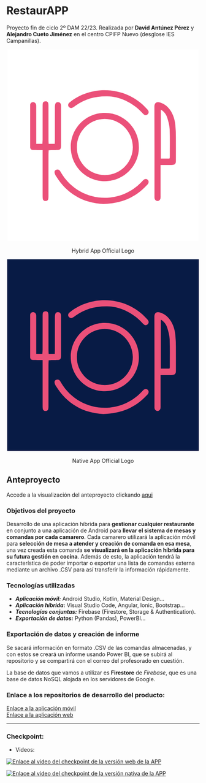 # RestaurAPP
Proyecto fin de ciclo 2º DAM 22/23. Realizada por **David Antúnez Pérez** y **Alejandro Cueto Jiménez** en el centro CPIFP Nuevo (desglose IES Campanillas). 

<p align="center">
   <img src="./images/restaurapp_web.png">
   <div align="center"> Hybrid App Official Logo </div>
</p>

<p align="center">
   <img src="./images/restaurapp_android.png" >
   <div align="center"> Native App Official Logo </div>
</p>

## Anteproyecto
Accede a la visualización del anteproyecto clickando [aqui](https://www.figma.com/file/IIVMRnLciNdoQQMvuoZ7WZ/RESTAURAPP?node-id=0%3A1&t=nI2fP7qeKqmjAEt1-1)

### Objetivos del proyecto
Desarrollo de una aplicación híbrida para **gestionar cualquier restaurante** en conjunto a una aplicación de Android para **llevar el sistema de mesas y comandas por cada camarero**. Cada camarero utilizará la aplicación móvil para **selección de mesa a atender y creación de comanda en esa mesa**, una vez creada esta comanda **se visualizará en la aplicación híbrida para su futura gestión en cocina**. Además de esto, la aplicación tendrá la característica de poder importar o exportar una lista de comandas externa mediante un archivo .CSV para así transferir la información rápidamente.

### Tecnologías utilizadas
- ***Aplicación móvil:*** Android Studio, Kotlin, Material Design...
- ***Aplicación híbrida:*** Visual Studio Code, Angular, Ionic, Bootstrap...
- ***Tecnologías conjuntas:*** Firebase (Firestore, Storage & Authentication).
- ***Exportación de datos:*** Python (Pandas), PowerBI...

### Exportación de datos y creación de informe
Se sacará información en formato .CSV de las comandas almacenadas, y con estos se creará un informe usando Power BI, que se subirá al repositorio y se compartirá con el correo del profesorado en cuestión.

La base de datos que vamos a utilizar es **Firestore** de *Firebase*, que es una base de datos NoSQL alojada en los servidores de Google.

### Enlace a los repositorios de desarrollo del producto:
[Enlace a la aplicación móvil](https://github.com/DavidAntunezPerez/RestaurAPP_Android) 
<br />
[Enlace a la aplicación web](https://github.com/AleCueto/restauraap)

------
### Checkpoint:
- Videos:

[![Enlace al video del checkpoint de la versión web de la APP](https://img.youtube.com/vi/qk3atJxrR8Q/0.jpg)](https://youtu.be/qk3atJxrR8Q)

[![Enlace al video del checkpoint de la versión nativa de la APP](https://img.youtube.com/vi/TglliNpZSkU/0.jpg)](https://youtu.be/TglliNpZSkU)

